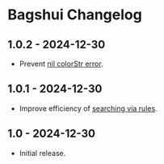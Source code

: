 # Bagshui Changelog


## 1.0.2 - 2024-12-30
* Prevent [nil colorStr error](#2).

## 1.0.1 - 2024-12-30
* Improve efficiency of [searching via rules](https://github.com/veechs/Bagshui/wiki/Searching#Advanced-searches).

## 1.0 - 2024-12-30
* Initial release.